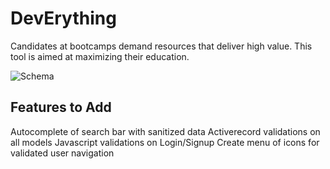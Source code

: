 DevErything
===========

Candidates at bootcamps demand resources that deliver high value.  This tool is aimed at maximizing their education.


![Schema](http://i.imgur.com/uprLoIT.png)

## Features to Add

Autocomplete of search bar with sanitized data
Activerecord validations on all models
Javascript validations on Login/Signup
Create menu of icons for validated user navigation
